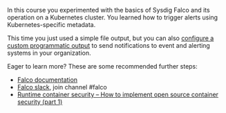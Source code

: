 In this course you experimented with the basics of Sysdig Falco and its operation on a Kubernetes cluster. You learned how to trigger alerts using Kubernetes-specific metadata.

This time you just used a simple file output, but you can also [configure a custom programmatic output](https://github.com/draios/falco/wiki/Falco-Alerts#program-output) to send notifications to event and alerting systems in your organization.

Eager to learn more? These are some recommended further steps:

- [Falco documentation](https://falco.org/docs/)
- [Falco slack](https://kubernetes.slack.com), join channel #falco
- [Runtime container security – How to implement open source container security (part 1)](https://sysdig.com/blog/oss-container-security-runtime/)
